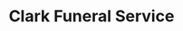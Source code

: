 ---
title: "Clark Funeral Service"
url: /tishomingo/clark-funeral-service/
shop: funeral directors
---